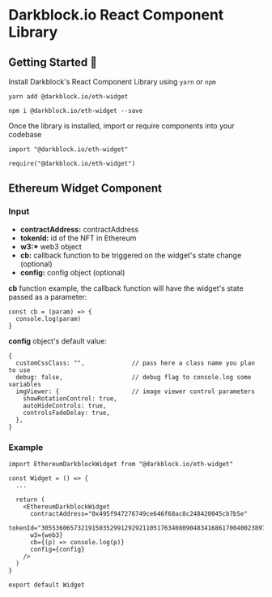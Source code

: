 # Darkblock.io React Component Library

## Getting Started 🚀

Install Darkblock's React Component Library using `yarn` or `npm`

```
yarn add @darkblock.io/eth-widget
```

```
npm i @darkblock.io/eth-widget --save
```

Once the library is installed, import or require components into your codebase

```
import "@darkblock.io/eth-widget"

require("@darkblock.io/eth-widget")
```

## Ethereum Widget Component

### Input

- **contractAddress:** contractAddress
- **tokenId:** id of the NFT in Ethereum
- **w3:\*** web3 object
- **cb:** callback function to be triggered on the widget's state change (optional)
- **config:** config object (optional)

**cb** function example, the callback function will have the widget's state passed as a parameter:

```
const cb = (param) => {
  console.log(param)
}
```

**config** object's default value:

```
{
  customCssClass: "",             // pass here a class name you plan to use
  debug: false,                   // debug flag to console.log some variables
  imgViewer: {                    // image viewer control parameters
    showRotationControl: true,
    autoHideControls: true,
    controlsFadeDelay: true,
  },
}
```

### Example

```
import EthereumDarkblockWidget from "@darkblock.io/eth-widget"

const Widget = () => {
  ...

  return (
    <EthereumDarkblockWidget
      contractAddress="0x495f947276749ce646f68ac8c248420045cb7b5e"
      tokenId="30553606573219150352991292921105176340809048341686170040023897672591735783425"
      w3={web3}
      cb={(p) => console.log(p)}
      config={config}
    />
  )
}

export default Widget

```
